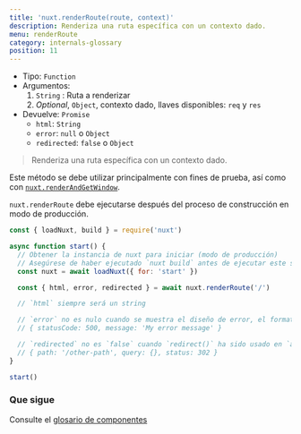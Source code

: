 ```yaml
---
title: 'nuxt.renderRoute(route, context)'
description: Renderiza una ruta específica con un contexto dado.
menu: renderRoute
category: internals-glossary
position: 11
---
```


- Tipo: `Function`
- Argumentos:
  1. `String` : Ruta a renderizar
  2. _Optional_, `Object`, contexto dado, llaves disponibles: `req` y `res`
- Devuelve: `Promise`
  - `html`: `String`
  - `error`: `null` o `Object`
  - `redirected`: `false` o `Object`

> Renderiza una ruta específica con un contexto dado.

Este método se debe utilizar principalmente con fines de prueba, así como con [`nuxt.renderAndGetWindow`](/docs/2.x/internals-glossary/nuxt-render-and-get-window).

<base-alert>

`nuxt.renderRoute` debe ejecutarse después del proceso de construcción en modo de producción.

</base-alert>

```js
const { loadNuxt, build } = require('nuxt')

async function start() {
  // Obtener la instancia de nuxt para iniciar (modo de producción)
  // Asegúrese de haber ejecutado `nuxt build` antes de ejecutar este script
  const nuxt = await loadNuxt({ for: 'start' })

  const { html, error, redirected } = await nuxt.renderRoute('/')

  // `html` siempre será un string

  // `error` no es nulo cuando se muestra el diseño de error, el formato de error es:
  // { statusCode: 500, message: 'My error message' }

  // `redirected` no es `false` cuando `redirect()` ha sido usado en `asyncData()` o `fetch()`
  // { path: '/other-path', query: {}, status: 302 }
}

start()
```

### Que sigue

<base-alert type="next">

Consulte el [glosario de componentes](/docs/2.x/x/components-glossary/pages-fetch)

</base-alert>
